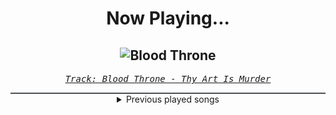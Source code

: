 <div align="center"> 
<h1>Now Playing...</h1>

![Blood Throne](https://i.scdn.co/image/ab67616d00001e02f5627aeb81c2de7f5a52ec8e)
--
_<samp><a href="https://open.spotify.com/track/5F5q6UFrE4bdBSf4iPJKS6">Track: Blood Throne - Thy Art Is Murder</a></samp>_

<div style="border: 1px #4B5054 solid"></div>
<details>
  <summary>
    Previous played songs
  </summary>
  <table>
    <thead>
      <tr>
        <th>
          Artist
        </th>
        <th>
          Song
        </th>
        <th>
          Link
        </th>
      </tr>
    </thead>
    <tbody>
      <tr><td>Thy Art Is Murder</td><td>Blood Throne</td><td><a href="https://open.spotify.com/track/5F5q6UFrE4bdBSf4iPJKS6">https://open.spotify.com/track/5F5q6UFrE4bdBSf4iPJKS6</a></td></tr><tr><td>ILLUMISHADE</td><td>ENEMY</td><td><a href="https://open.spotify.com/track/3j3kpqDV0gOMIB3iWItwYO">https://open.spotify.com/track/3j3kpqDV0gOMIB3iWItwYO</a></td></tr><tr><td>Purge of Sanity</td><td>Psychosis</td><td><a href="https://open.spotify.com/track/7z962psuRMzPU443glIGlE">https://open.spotify.com/track/7z962psuRMzPU443glIGlE</a></td></tr><tr><td>Amaranthe</td><td>Re-Vision</td><td><a href="https://open.spotify.com/track/7oH5PloCvUrTxcaRBgsZBa">https://open.spotify.com/track/7oH5PloCvUrTxcaRBgsZBa</a></td></tr><tr><td>Peyton Parrish</td><td>Cavity</td><td><a href="https://open.spotify.com/track/2Ja7rmZQndzAVLKrhowWQ0">https://open.spotify.com/track/2Ja7rmZQndzAVLKrhowWQ0</a></td></tr><tr><td>Anbu Monastir</td><td>Hashira Cypher</td><td><a href="https://open.spotify.com/track/1qc965pkEY6hLXEl0XdwgF">https://open.spotify.com/track/1qc965pkEY6hLXEl0XdwgF</a></td></tr><tr><td>Anbu Monastir</td><td>Kakashi Hatake Origin</td><td><a href="https://open.spotify.com/track/0vJymX2rUGn9OJEmMC8axQ">https://open.spotify.com/track/0vJymX2rUGn9OJEmMC8axQ</a></td></tr><tr><td>No Terror in the Bang</td><td>Warrior</td><td><a href="https://open.spotify.com/track/6qk8F2IGR7nvDHOS3rDV7O">https://open.spotify.com/track/6qk8F2IGR7nvDHOS3rDV7O</a></td></tr><tr><td>Fury Weekend</td><td>Black To The Future</td><td><a href="https://open.spotify.com/track/3RZZ8KnNq63Isfqo67KI4W">https://open.spotify.com/track/3RZZ8KnNq63Isfqo67KI4W</a></td></tr><tr><td>Sunset Neon</td><td>Never Dance Again</td><td><a href="https://open.spotify.com/track/61o43SEnbo1ZEfPMXez75m">https://open.spotify.com/track/61o43SEnbo1ZEfPMXez75m</a></td></tr><tr><td>Blue Stahli</td><td>The Beginning</td><td><a href="https://open.spotify.com/track/78RYmj7C85pL5AZeGZ8Vnv">https://open.spotify.com/track/78RYmj7C85pL5AZeGZ8Vnv</a></td></tr><tr><td>Entropy Zero</td><td>The Edge</td><td><a href="https://open.spotify.com/track/3440SDcTXI0IhitEIYKlUJ">https://open.spotify.com/track/3440SDcTXI0IhitEIYKlUJ</a></td></tr><tr><td>The Anix</td><td>Spit You Out</td><td><a href="https://open.spotify.com/track/7Jj9ygPtg5IzRzX9cfeI80">https://open.spotify.com/track/7Jj9ygPtg5IzRzX9cfeI80</a></td></tr><tr><td>Celldweller</td><td>The End of the World - The Anix Remix</td><td><a href="https://open.spotify.com/track/5Ez6VllJxyf9SWQyLDDTgj">https://open.spotify.com/track/5Ez6VllJxyf9SWQyLDDTgj</a></td></tr><tr><td>Daedric</td><td>Sepulchre</td><td><a href="https://open.spotify.com/track/4FkvsUabWvlkGRe9W75gs0">https://open.spotify.com/track/4FkvsUabWvlkGRe9W75gs0</a></td></tr><tr><td>Dirty Two Club</td><td>Control Freak</td><td><a href="https://open.spotify.com/track/5c5OIH8HWogqXu453AlgiY">https://open.spotify.com/track/5c5OIH8HWogqXu453AlgiY</a></td></tr><tr><td>Void Chapter</td><td>Diabolic (feat. Daedric) - HIGHSOCIETY Remix</td><td><a href="https://open.spotify.com/track/1Ncoqp1km4UNntfgF9RlbG">https://open.spotify.com/track/1Ncoqp1km4UNntfgF9RlbG</a></td></tr><tr><td>Foreword</td><td>Sandman</td><td><a href="https://open.spotify.com/track/1uNCMbBiWoSlH0mDcskB0A">https://open.spotify.com/track/1uNCMbBiWoSlH0mDcskB0A</a></td></tr><tr><td>Ashnikko</td><td>Daisy</td><td><a href="https://open.spotify.com/track/0AUvWawuP0ibk4SQ3sIZjk">https://open.spotify.com/track/0AUvWawuP0ibk4SQ3sIZjk</a></td></tr><tr><td>Mia Asano</td><td>KPOP Goes Metal</td><td><a href="https://open.spotify.com/track/4aq3UeIVFp25ryPWlgWbvB">https://open.spotify.com/track/4aq3UeIVFp25ryPWlgWbvB</a></td></tr>
    </tbody>
  </table>
</details>

</div>
